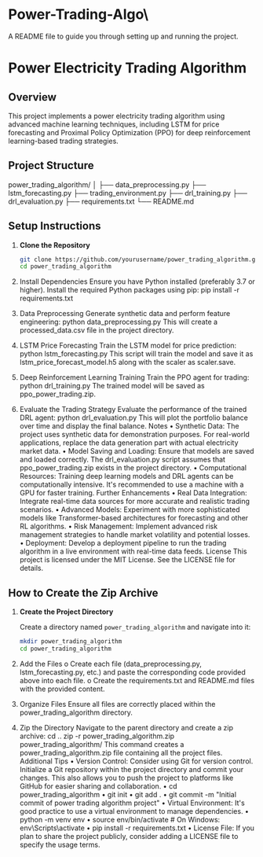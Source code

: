 # Power-Trading-Algo\
A README file to guide you through setting up and running the project.
# Power Electricity Trading Algorithm

## Overview

This project implements a power electricity trading algorithm using advanced machine learning techniques, including LSTM for price forecasting and Proximal Policy Optimization (PPO) for deep reinforcement learning-based trading strategies.

## Project Structure

power_trading_algorithm/ 
│
├── data_preprocessing.py 
├── lstm_forecasting.py 
├── trading_environment.py 
├── drl_training.py 
├── drl_evaluation.py 
├── requirements.txt 
└── README.md

## Setup Instructions

1. **Clone the Repository**

   ```bash
   git clone https://github.com/yourusername/power_trading_algorithm.git
   cd power_trading_algorithm
2.	Install Dependencies
Ensure you have Python installed (preferably 3.7 or higher). Install the required Python packages using pip:
pip install -r requirements.txt
3.	Data Preprocessing
Generate synthetic data and perform feature engineering:
python data_preprocessing.py
This will create a processed_data.csv file in the project directory.
4.	LSTM Price Forecasting
Train the LSTM model for price prediction:
python lstm_forecasting.py
This script will train the model and save it as lstm_price_forecast_model.h5 along with the scaler as scaler.save.
5.	Deep Reinforcement Learning Training
Train the PPO agent for trading:
python drl_training.py
The trained model will be saved as ppo_power_trading.zip.
6.	Evaluate the Trading Strategy
Evaluate the performance of the trained DRL agent:
python drl_evaluation.py
This will plot the portfolio balance over time and display the final balance.
Notes
•	Synthetic Data: The project uses synthetic data for demonstration purposes. For real-world applications, replace the data generation part with actual electricity market data.
•	Model Saving and Loading: Ensure that models are saved and loaded correctly. The drl_evaluation.py script assumes that ppo_power_trading.zip exists in the project directory.
•	Computational Resources: Training deep learning models and DRL agents can be computationally intensive. It's recommended to use a machine with a GPU for faster training.
Further Enhancements
•	Real Data Integration: Integrate real-time data sources for more accurate and realistic trading scenarios.
•	Advanced Models: Experiment with more sophisticated models like Transformer-based architectures for forecasting and other RL algorithms.
•	Risk Management: Implement advanced risk management strategies to handle market volatility and potential losses.
•	Deployment: Develop a deployment pipeline to run the trading algorithm in a live environment with real-time data feeds.
License
This project is licensed under the MIT License. See the LICENSE file for details.

## How to Create the Zip Archive

1. **Create the Project Directory**

   Create a directory named `power_trading_algorithm` and navigate into it:

   ```bash
   mkdir power_trading_algorithm
   cd power_trading_algorithm
2.	Add the Files
o	Create each file (data_preprocessing.py, lstm_forecasting.py, etc.) and paste the corresponding code provided above into each file.
o	Create the requirements.txt and README.md files with the provided content.
3.	Organize Files
Ensure all files are correctly placed within the power_trading_algorithm directory.
4.	Zip the Directory
Navigate to the parent directory and create a zip archive:
cd ..
zip -r power_trading_algorithm.zip power_trading_algorithm/
This command creates a power_trading_algorithm.zip file containing all the project files.
Additional Tips
•	Version Control: Consider using Git for version control. Initialize a Git repository within the project directory and commit your changes. This also allows you to push the project to platforms like GitHub for easier sharing and collaboration.
•	cd power_trading_algorithm
•	git init
•	git add .
•	git commit -m "Initial commit of power trading algorithm project"
•	Virtual Environment: It's good practice to use a virtual environment to manage dependencies.
•	python -m venv env
•	source env/bin/activate  # On Windows: env\Scripts\activate
•	pip install -r requirements.txt
•	License File: If you plan to share the project publicly, consider adding a LICENSE file to specify the usage terms.
